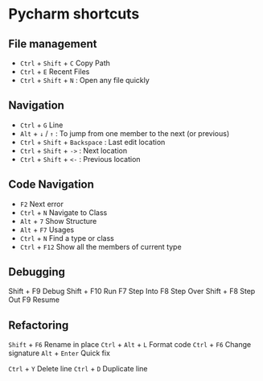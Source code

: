 # Pycharm shortcuts

## File management

- `Ctrl` + `Shift` + `C`  Copy Path 
- `Ctrl` + `E` Recent Files 
- `Ctrl` + `Shift` + `N` : Open any file quickly

## Navigation

- `Ctrl` + `G`  Line 
- `Alt` + `↓` / `↑` : To jump from one member to the next (or previous)
- `Ctrl` + `Shift` + `Backspace` : Last edit location
- `Ctrl` + `Shift` + `->` : Next location
- `Ctrl` + `Shift` + `<-` : Previous location

## Code Navigation

- `F2`          Next error
- `Ctrl` + `N`  Navigate to Class 
- `Alt`  + `7`  Show Structure
- `Alt`  + `F7` Usages
- `Ctrl` + `N`  Find a type or class
- `Ctrl` + `F12` Show all the members of current type

## Debugging 

Shift + F9 Debug
Shift + F10 Run
F7 Step Into
F8 Step Over
Shift + F8 Step Out
F9 Resume

## Refactoring

`Shift` + `F6` Rename in place
`Ctrl` + `Alt` + `L` Format code
`Ctrl` + `F6` Change signature
`Alt` + `Enter` Quick fix

`Ctrl` + `Y`     Delete line 
`Ctrl` + `D` Duplicate line
